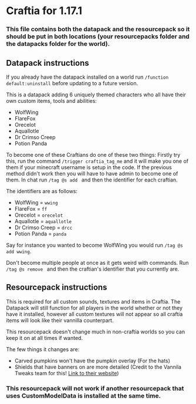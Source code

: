 # Craftia for 1.17.1

### **This file contains both the datapack and the resourcepack so it should be put in both locations (your resourcepacks folder and the datapacks folder for the world).**

## **Datapack instructions**

If you already have the datapack installed on a world run `/function default:uninstall` before updating to a future version.

This is a datapack adding 6 uniquely themed characters who all have their own custom items, tools and abilities:
- WolfWing
- FlareFox
- Orecelot
- Aquallotle
- Dr Crimso Creep
- Potion Panda


To become one of these Craftians do one of these two things:
Firstly try this, run the command `/trigger craftia_tag_me` and it will make you one of them if your minecraft username is setup in the code.
If the previous method didn't work then you will have to have admin to become one of them. In chat run `/tag @s add ` and then the identifier for each craftian.

The identifiers are as follows:
- WolfWing = `wwing`
- FlareFox = `ff`
- Orecelot = `orecelot`
- Aquallotle = `aquallotle`
- Dr Crimso Creep = `drcc`
- Potion Panda = `panda`

Say for instance you wanted to become WolfWing you would run `/tag @s add wwing`.

Don't become multiple people at once as it gets weird with commands. Run `/tag @s remove ` and then the craftian's identifier that you currently are.

## **Resourcepack instructions**

This is required for all custom sounds, textures and items in Craftia.
The Datapack will still function for all players in the world whether or not they have it installed, however all custom textures will not appear so all craftia items will look like their vannilla counterpart.

This resourcepack doesn't change much in non-craftia worlds so you can keep it on at all times if wanted.

The few things it changes are:
- Carved pumpkins won't have the pumpkin overlay (For the hats)
- Shields that have banners on are more detailed (Credit to the Vannila Tweaks team for this! [Link to their website](https://vanillatweaks.net/picker/resource-packs/))

### **This resourcepack will not work if another resourcepack that uses CustomModelData is installed at the same time.** 
